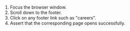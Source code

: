 1. Focus the browser window.
2. Scroll down to the footer.
3. Click on any footer link such as "careers".
4. Assert that the corresponding page opens successfully.